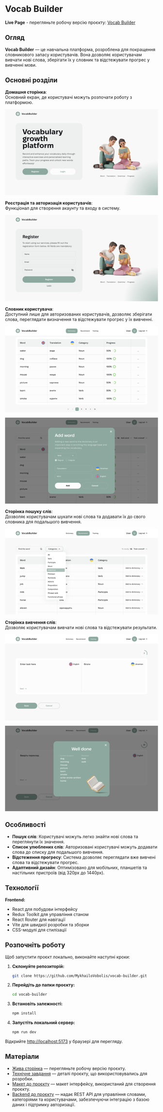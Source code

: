 # Vocab Builder

**Live Page** - перегляньте робочу версію проєкту: [Vocab Builder](https://top-vocab-builder.vercel.app/)

## Огляд

**Vocab Builder** — це навчальна платформа, розроблена для покращення словникового запасу користувачів. Вона дозволяє користувачам вивчати нові слова, зберігати їх у словник та відстежувати прогрес у вивченні мови.

## Основні розділи

**Домашня сторінка**:  
 Основний екран, де користувачі можуть розпочати роботу з платформою.

![Home page](./src/assets/images/readme/home-page.png)

**Реєстрація та авторизація користувачів**:  
 Функціонал для створення акаунту та входу в систему.

![Register page](./src/assets/images/readme/register-page.png)

**Словник користувача**:  
 Доступний лише для авторизованих користувачів, дозволяє зберігати слова, переглядати визначення та відстежувати прогрес у їх вивченні.

![Dictionary page](./src/assets/images/readme/dictionary-page.png)

![Add word](./src/assets/images/readme/add-word.png)

**Сторінка пошуку слів**:  
 Дозволяє користувачам шукати нові слова та додавати їх до свого словника для подальшого вивчення.

![Search word](./src/assets/images/readme/search-word.png)

**Сторінка вивчення слів**:  
 Дозволяє користувачам вивчати нові слова та відстежувати результати.

![Training page](./src/assets/images/readme/training-page.png)

![Training results](./src/assets/images/readme/training-results.png)

## Особливості

- **Пошук слів**: Користувачі можуть легко знайти нові слова та переглянути їх значення.
- **Список улюблених слів**: Авторизовані користувачі можуть додавати слова до списку для подальшого вивчення.
- **Відстеження прогресу**: Система дозволяє переглядати вже вивчені слова та відстежувати прогрес.
- **Адаптивний дизайн**: Оптимізовано для мобільних, планшетів та настільних пристроїв (від 320px до 1440px).

## Технології

**Frontend:**

- React для побудови інтерфейсу
- Redux Toolkit для управління станом
- React Router для навігації
- Vite для швидкої розробки та зборки
- CSS-модулі для стилізації

## Розпочніть роботу

Щоб запустити проєкт локально, виконайте наступні кроки:

1. **Склонуйте репозиторій:**

   ```bash
   git clone https://github.com/MykhailoVobolis/vocab-builder.git
   ```

2. **Перейдіть до папки проєкту:**

   ```bash
   cd vocab-builder
   ```

3. **Встановіть залежності:**

   ```bash
   npm install
   ```

4. **Запустіть локальний сервер:**
   ```bash
   npm run dev
   ```

Відкрийте [http://localhost:5173](http://localhost:5173) у браузері для перегляду.

## Матеріали

- [Жива сторінка](https://top-vocab-builder.vercel.app/) — перегляньте робочу версію проєкту.
- [Технічне завдання](https://docs.google.com/spreadsheets/d/15zCxbWA7ubDmFzjmzzXe6ysiHVMd4iD2PcZ7ilN2gRc/edit?gid=1060862504#gid=1060862504) — деталі проєкту, що використовувались для розробки.
- [Макет до проєкту](https://www.figma.com/file/XRhVBdCX1wPyzCRA567kud/VocabBuilder?type=design&node-id=0-1&mode=design&t=Aa7GiCvVIpx6Nvi5-0) — макет інтерфейсу, використаний для створення проєкту.
- [Backend до проєкту](https://vocab-builder-backend.p.goit.global/api-docs/) — надає REST API для управління словами, категоріями та користувачами, забезпечуючи інтеграцію з базою даних і підтримку авторизації.
